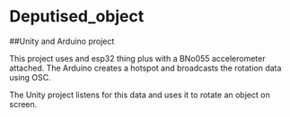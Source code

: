 # Deputised_object

##Unity and Arduino project

This project uses and esp32 thing plus with a BNo055 accelerometer attached. The Arduino creates a hotspot and broadcasts the rotation data using OSC.

The Unity project listens for this data and uses it to rotate an object on screen.

